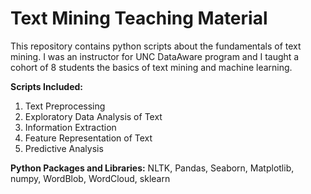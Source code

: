 # Text Mining Teaching Material

This repository contains python scripts about the fundamentals of text mining. I was an instructor for UNC DataAware program and I taught a cohort of 8 students the basics of text mining and machine learning.

**Scripts Included:** 
1. Text Preprocessing
2. Exploratory Data Analysis of Text 
3. Information Extraction
4. Feature Representation of Text
5. Predictive Analysis

**Python Packages and Libraries:** 
NLTK, Pandas, Seaborn, Matplotlib, numpy, WordBlob, WordCloud, sklearn
